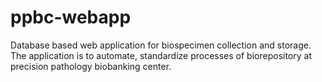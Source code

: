 # ppbc-webapp
Database based web application for biospecimen collection and storage. The application is to automate, standardize processes of biorepository at precision pathology biobanking center.
